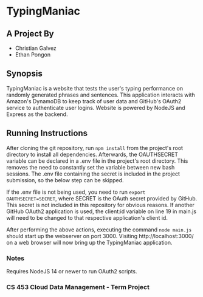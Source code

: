 # TypingManiac

## A Project By

* Christian Galvez
* Ethan Pongon

## Synopsis

TypingManiac is a website that tests the user's typing performance on randomly generated phrases and sentences. This application interacts with Amazon's DynamoDB to keep track of user data and GitHub's OAuth2 service to authenticate user logins. Website is powered by NodeJS and Express as the backend.

## Running Instructions

After cloning the git repository, run `npm install` from the project's root directory to install all dependencies. Afterwards, the OAUTHSECRET variable can be declared in a .env file in the project's root directory. This removes the need to constantly set the variable between new bash sessions. The .env file containing the secret is included in the project submission, so the below step can be skipped. 

If the .env file is not being used, you need to run `export OAUTHSECRET=SECRET`, where SECRET is the OAuth secret provided by GitHub. This secret is not included in this repository for obvious reasons. If another GitHub OAuth2 application is used, the client:id variable on line 19 in main.js will need to be changed to that respective application's client id.

After performing the above actions, executing the command `node main.js` should start up the webserver on port 3000. Visiting http://localhost:3000/ on a web browser will now bring up the TypingManiac application. 

### Notes

Requires NodeJS 14 or newer to run OAuth2 scripts. 

### CS 453 Cloud Data Management - Term Project
